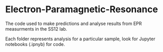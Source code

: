 # Electron-Paramagnetic-Resonance
The code used to make predictions and analyse results from EPR measurments in the SS12 lab.

Each folder represents analysis for a particular sample, look for Jupyter notebooks (.ipnyb) for code.
